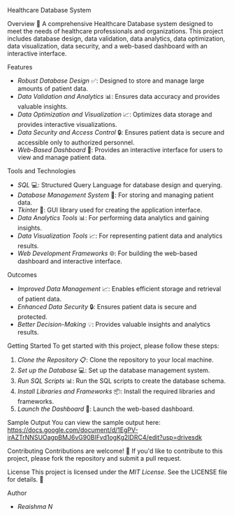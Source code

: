 
Healthcare Database System

Overview
💼 A comprehensive Healthcare Database system designed to meet the needs of healthcare professionals and organizations. This project includes database design, data validation, data analytics, data optimization, data visualization, data security, and a web-based dashboard with an interactive interface.

Features
- *Robust Database Design* ✅: Designed to store and manage large amounts of patient data.
- *Data Validation and Analytics* 📊: Ensures data accuracy and provides valuable insights.
- *Data Optimization and Visualization* 📈: Optimizes data storage and provides interactive visualizations.
- *Data Security and Access Control* 🔒: Ensures patient data is secure and accessible only to authorized personnel.
- *Web-Based Dashboard* 📄: Provides an interactive interface for users to view and manage patient data.

Tools and Technologies
- *SQL* 💻: Structured Query Language for database design and querying.
- *Database Management System* 📁: For storing and managing patient data.
- *Tkinter* 📱: GUI library used for creating the application interface.
- *Data Analytics Tools* 📊: For performing data analytics and gaining insights.
- *Data Visualization Tools* 📈: For representing patient data and analytics results.
- *Web Development Frameworks* 🌐: For building the web-based dashboard and interactive interface.

Outcomes
- *Improved Data Management* 📈: Enables efficient storage and retrieval of patient data.
- *Enhanced Data Security* 🔒: Ensures patient data is secure and protected.
- *Better Decision-Making* 💡: Provides valuable insights and analytics results.

Getting Started
To get started with this project, please follow these steps:

1. *Clone the Repository* 📋: Clone the repository to your local machine.
2. *Set up the Database* 💻: Set up the database management system.
3. *Run SQL Scripts* 📊: Run the SQL scripts to create the database schema.
4. *Install Libraries and Frameworks* 📦: Install the required libraries and frameworks.
5. *Launch the Dashboard* 🚀: Launch the web-based dashboard.

Sample Output
You can view the sample output here: https://docs.google.com/document/d/1EgPV-irAZTrNNSUOagpBMJ6vG90BIFvd1ogKg2IDRC4/edit?usp=drivesdk

Contributing
Contributions are welcome! 🤝 If you'd like to contribute to this project, please fork the repository and submit a pull request.

License
This project is licensed under the *MIT License*. See the LICENSE file for details. 📄

Author
- *Reaishma N*
